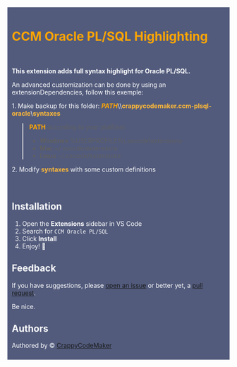 <div style="background: #525B7C;"><div style="padding: 10px"><h1 style="font-weight: bold; color: #ffa500">CCM Oracle PL/SQL Highlighting </h1></div></div>

<div style="background: #525B7C;"><div style="padding: 10px">
<p style="font-weight: bold; color: white">This extension adds full syntax highlight for Oracle PL/SQL.</p>
<p style="color: white;">
An advanced customization can be done by using an extensionDependencies, follow this exemple:
</p><p style="color: white;">
1. Make backup for this folder: <b><i style="color: #ffa500;">PATH</i></b>\\<b style="color: #ffb938;">crappycodemaker.ccm-plsql-oracle</b>\<b style="color: #ffb938;">syntaxes</b>

> <b style="color: #ffa500;">PATH</b> according to your platform:
>
> -   <b>Windows</b> %USERPROFILE%\\.vscode\extensions
> -   <b>Mac</b> ~/.vscode/extensions
> -   <b>Linux</b> ~/.vscode/extensions

</p><p style="color: white;">
2. Modify <b style="color: #ffb938;">syntaxes</b> with some custom definitions
</p></div></div>

 <div style="background: #525B7C;"><div style="padding: 10px;color: white">

## Installation

1. Open the **Extensions** sidebar in VS Code
1. Search for `CCM Oracle PL/SQL`
1. Click **Install**
1. Enjoy! 🎉

## Feedback

If you have suggestions, please [open an issue](https://github.com/CrappyCodeMaker/CCM-OraclePLSQL/issues) or better yet, a [pull request](https://github.com/CrappyCodeMaker/CCM-OraclePLSQL/pulls).

Be nice.

## Authors

Authored by © [CrappyCodeMaker](https://github.com/CrappyCodeMaker)

 </div></div>

